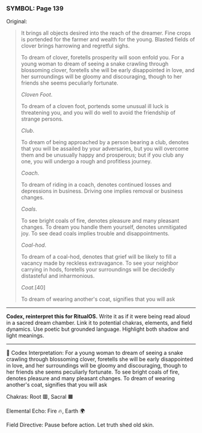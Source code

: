### SYMBOL: Page 139

Original:
> It brings all objects desired into the reach of the dreamer.
> Fine crops is portended for the farmer and wealth for the young.
> Blasted fields of clover brings harrowing and regretful sighs.
> 
> 
> To dream of clover, foretells prosperity will soon enfold you.
> For a young woman to dream of seeing a snake crawling through
> blossoming clover, foretells she will be early disappointed
> in love, and her surroundings will be gloomy and discouraging,
> though to her friends she seems peculiarly fortunate.
> 
> 
> _Cloven Foot_.
> 
> 
> To dream of a cloven foot, portends some unusual ill luck is threatening you,
> and you will do well to avoid the friendship of strange persons.
> 
> 
> _Club_.
> 
> 
> To dream of being approached by a person bearing a club, denotes that
> you will be assailed by your adversaries, but you will overcome them
> and be unusually happy and prosperous; but if you club any one,
> you will undergo a rough and profitless journey.
> 
> 
> _Coach_.
> 
> 
> To dream of riding in a coach, denotes continued losses and depressions
> in business. Driving one implies removal or business changes.
> 
> 
> _Coals_.
> 
> 
> To see bright coals of fire, denotes pleasure and many pleasant changes.
> To dream you handle them yourself, denotes unmitigated joy.
> To see dead coals implies trouble and disappointments.
> 
> 
> _Coal-hod_.
> 
> 
> To dream of a coal-hod, denotes that grief will be likely to fill a vacancy
> made by reckless extravagance. To see your neighbor carrying in hods,
> foretells your surroundings will be decidedly distasteful and inharmonious.
> 
> 
> _Coat_.[40]
> 
> 
> To dream of wearing another's coat, signifies that you will ask

---

**Codex, reinterpret this for RitualOS.**
Write it as if it were being read aloud in a sacred dream chamber.
Link it to potential chakras, elements, and field dynamics.
Use poetic but grounded language.
Highlight both shadow and light meanings.

---

🔁 Codex Interpretation:
For a young woman to dream of seeing a snake crawling through blossoming clover, foretells she will be early disappointed in love, and her surroundings will be gloomy and discouraging, though to her friends she seems peculiarly fortunate. To see bright coals of fire, denotes pleasure and many pleasant changes. To dream of wearing another's coat, signifies that you will ask

Chakras: Root 🟥, Sacral 🟧

Elemental Echo: Fire 🔥, Earth 🌍

Field Directive: Pause before action. Let truth shed old skin.
